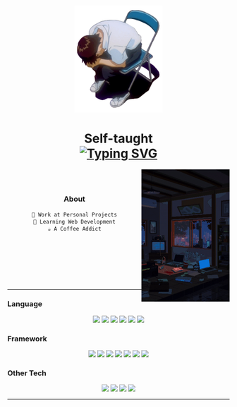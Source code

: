 <div align="center">

  <img src="./assets/intro.gif" width="200"/>
  <br>

   # Self-taught <br> [![Typing SVG](https://readme-typing-svg.herokuapp.com?font=Fira+Code&weight=500&size=30&duration=4000&pause=300&color=A9B1BE&center=true&vCenter=true&width=180&height=30&lines=Programmer;Designer;Person)](https://git.io/typing-svg)
</div>

<img src="assets/banner-2.gif" align="right" width="200" >


<div align="center">
<br><br>
<h3>About</h3>

    🔧 Work at Personal Projects
    📖 Learning Web Development
    ☕ A Coffee Addict

</div>


<br><br><br><br><br><br><hr>

### Language
<div align="center">
    <img src="https://img.shields.io/badge/HTML5-E34F26?style=for-the-badge&logo=html5&logoColor=white">
    <img src="https://img.shields.io/badge/CSS3-1572B6?style=for-the-badge&logo=css3&logoColor=white">
    <img src="https://img.shields.io/badge/JavaScript-F7DF1E?style=for-the-badge&logo=JavaScript&logoColor=000">
    <img src="https://img.shields.io/badge/python-3670A0?style=for-the-badge&logo=python&logoColor=ffdd54">
    <img src="https://img.shields.io/badge/PHP-777BB4?style=for-the-badge&logo=php&logoColor=white">
    <img src="https://img.shields.io/badge/MySQL-4479A1?style=for-the-badge&logo=mysql&logoColor=white">
</div>

### Framework
<div align="center">
    <img src="https://img.shields.io/badge/Bootstrap-7952B3?style=for-the-badge&logo=bootstrap&logoColor=white">
    <img src="https://img.shields.io/badge/jQuery-0769AD?style=for-the-badge&logo=jquery&logoColor=white">
    <img src="https://img.shields.io/badge/Codeigniter-F55247?style=for-the-badge&logo=codeigniter&logoColor=white">
    <img src="https://img.shields.io/badge/Laravel-FF2D20?style=for-the-badge&logo=laravel&logoColor=white">
    <img src="https://img.shields.io/badge/react.js-black?logo=react&style=for-the-badge">
    <img src="https://img.shields.io/badge/Node.js-339933?style=for-the-badge&logo=node.js&logoColor=white">
    <img src="https://img.shields.io/badge/Vue.js-4FC08D?style=for-the-badge&logo=vue.js&logoColor=white">
</div>

### Other Tech
<div align="center">
    <img src="https://img.shields.io/badge/Linux-FCC624?style=for-the-badge&logo=linux&logoColor=black">
    <img src="https://img.shields.io/badge/Zsh-F15A24?style=for-the-badge&logo=zsh&logoColor=fff">
    <img src="https://img.shields.io/badge/git-F05032?style=for-the-badge&logo=git&logoColor=fff">
    <img src="https://img.shields.io/badge/Mikrotik-293239?style=for-the-badge&logo=mikrotik&logoColor=fff">
</div> <hr>




<!-- 
- 🔭 I’m currently working on ...
- 👯 I’m looking to collaborate on ...
- 🤔 I’m looking for help with ...
- 💬 Ask me about ...
- 📫 How to reach me: ...
- 😄 Pronouns: ...
- ⚡ Fun fact: ... 
-->

